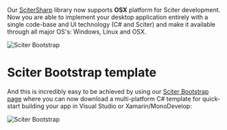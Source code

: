 Our [SciterSharp](https://github.com/midiway/SciterSharp) library now supports **OSX** platform for Sciter development. Now you are able to implement your desktop application entirely with a single code-base and UI technology (C# and Sciter) and make it available through all major OS's: Windows, Linux and OSX.

![Sciter Bootstrap](/Content/BlogCDN/compos.png)

# Sciter Bootstrap template

And this is incredibly easy to be achieved by using our [Sciter Bootstrap page](/Bootstrap/Index) where you can now download a multi-platform C# template for quick-start building your app in Visual Studio or Xamarin/MonoDevelop:

![Sciter Bootstrap](/Content/BlogCDN/Xplatform.png)